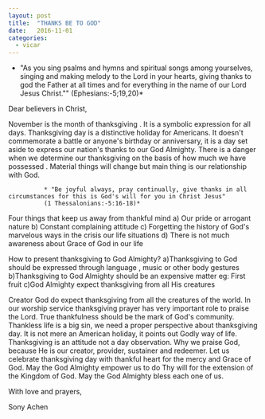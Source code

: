 ```yaml
---
layout: post
title:  "THANKS BE TO GOD"
date:   2016-11-01
categories: 
  - vicar
---
```


* "As you sing psalms and hymns and spiritual songs among yourselves, singing and making melody to the Lord in your hearts, giving thanks to god the Father at all times and for everything in the name of our Lord Jesus Christ."" (Ephesians:-5;19,20)*

Dear believers in Christ, 

November is the month of thanksgiving . It is a symbolic expression for all days. Thanksgiving day is a distinctive holiday for Americans. It doesn't commemorate a battle or anyone's birthday or anniversary, it is a day set aside to express our nation's thanks to our God Almighty. There is a danger when we determine our thanksgiving on the basis of how much we have possessed . Material things will change but main thing is our relationship with God.
            
              * "Be joyful always, pray continually, give thanks in all circumstances for this is God's will for you in Christ Jesus" 
              (1 Thessalonians:-5:16-18)*

Four things that keep us away from thankful mind
a) Our pride or arrogant nature
b) Constant complaining attitude
c) Forgetting the history of God's marvelous ways in the crisis our life situations
d) There is not much awareness about Grace of God in our life


How to present thanksgiving to God Almighty?
a)Thanksgiving to God should be expressed through language , music or other body gestures
b)Thanksgiving to God Almighty should be an expensive matter eg: First fruit
c)God Almighty expect thanksgiving from all His creatures


Creator God do expect thanksgiving from all the creatures of the world. In our worship service thanksgiving prayer has very important role to praise the Lord. True thankfulness should be the mark of God's community. Thankless life is a big sin, we need a proper perspective about thanksgiving day. It is not mere an American holiday, it points out Godly way of life. Thanksgiving is an attitude not a day observation. Why we praise God, because He is our creator, provider, sustainer and redeemer. Let us celebrate thanksgiving day with thankful heart for the mercy and Grace of God. May the God Almighty empower us to do Thy will for the extension of the Kingdom of God. May the God Almighty bless each one of us.

With love and prayers,	

Sony Achen 
